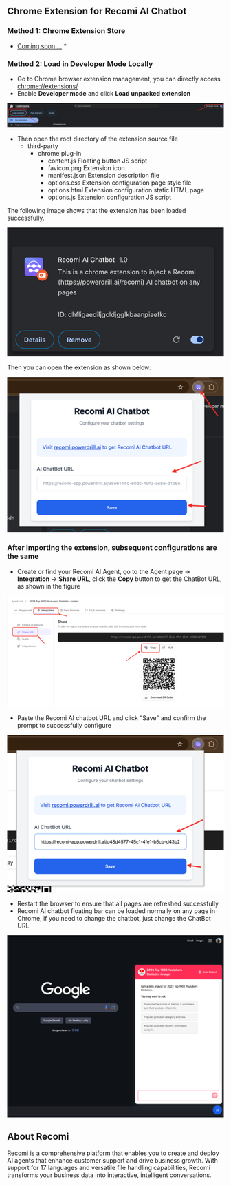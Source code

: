 ## Chrome Extension for Recomi AI Chatbot

### Method 1: Chrome Extension Store

* [Coming soon ...]() *

### Method 2: Load in Developer Mode Locally

- Go to Chrome browser extension management, you can directly access [chrome://extensions/](chrome://extensions/)
- Enable **Developer mode** and click **Load unpacked extension**

![chrome-0.png](images/chrome-0.png)

- Then open the root directory of the extension source file
    - third-party
        - chrome plug-in
            - content.js          Floating button JS script
            - favicon.png         Extension icon
            - manifest.json       Extension description file
            - options.css         Extension configuration page style file
            - options.html        Extension configuration static HTML page
            - options.js          Extension configuration JS script

The following image shows that the extension has been loaded successfully.

![chrome-1.png](images/chrome-1.png)

Then you can open the extension as shown below:

![chrome-1.png](images/chrome-2.png)

### After importing the extension, subsequent configurations are the same
- Create or find your Recomi AI Agent, go to the Agent page -> **Integration** -> **Share URL**, click the **Copy** button to get the ChatBot URL, as shown in the figure

![chrome-1.png](images/chrome-3.png)

- Paste the Recomi AI chatbot URL and click "Save" and confirm the prompt to successfully configure

![chrome-1.png](images/chrome-4.png)

- Restart the browser to ensure that all pages are refreshed successfully
- Recomi AI chatbot floating bar can be loaded normally on any page in Chrome, if you need to change the chatbot, just change the ChatBot URL

![chrome-1.png](images/chrome-5.png)

## About Recomi

[Recomi](https://powerdrill.ai/recomi) is a comprehensive platform that enables you to create and deploy AI agents that enhance customer support and drive business growth. With support for 17 languages and versatile file handling capabilities, Recomi transforms your business data into interactive, intelligent conversations.
